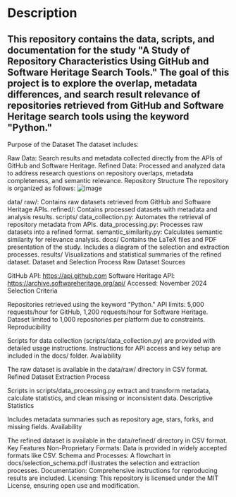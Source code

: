 # Description
## This repository contains the data, scripts, and documentation for the study "A Study of Repository Characteristics Using GitHub and Software Heritage Search Tools." The goal of this project is to explore the overlap, metadata differences, and search result relevance of repositories retrieved from GitHub and Software Heritage search tools using the keyword "Python."

Purpose of the Dataset
The dataset includes:

Raw Data: Search results and metadata collected directly from the APIs of GitHub and Software Heritage.
Refined Data: Processed and analyzed data to address research questions on repository overlaps, metadata completeness, and semantic relevance.
Repository Structure
The repository is organized as follows:
![image](https://github.com/user-attachments/assets/ffa152ac-0837-4d2d-8efb-699f896367eb)

data/
raw/: Contains raw datasets retrieved from GitHub and Software Heritage APIs.
refined/: Contains processed datasets with metadata and analysis results.
scripts/
data_collection.py: Automates the retrieval of repository metadata from APIs.
data_processing.py: Processes raw datasets into a refined format.
semantic_similarity.py: Calculates semantic similarity for relevance analysis.
docs/
Contains the LaTeX files and PDF presentation of the study.
Includes a diagram of the selection and extraction processes.
results/
Visualizations and statistical summaries of the refined dataset.
Dataset and Selection Process
Raw Dataset
Sources

GitHub API: https://api.github.com
Software Heritage API: https://archive.softwareheritage.org/api/
Accessed: November 2024
Selection Criteria

Repositories retrieved using the keyword "Python."
API limits: 5,000 requests/hour for GitHub, 1,200 requests/hour for Software Heritage.
Dataset limited to 1,000 repositories per platform due to constraints.
Reproducibility

Scripts for data collection (scripts/data_collection.py) are provided with detailed usage instructions.
Instructions for API access and key setup are included in the docs/ folder.
Availability

The raw dataset is available in the data/raw/ directory in CSV format.
Refined Dataset
Extraction Process

Scripts in scripts/data_processing.py extract and transform metadata, calculate statistics, and clean missing or inconsistent data.
Descriptive Statistics

Includes metadata summaries such as repository age, stars, forks, and missing fields.
Availability

The refined dataset is available in the data/refined/ directory in CSV format.
Key Features
Non-Proprietary Formats: Data is provided in widely accepted formats like CSV.
Schema and Processes: A flowchart in docs/selection_schema.pdf illustrates the selection and extraction processes.
Documentation: Comprehensive instructions for reproducing results are included.
Licensing: This repository is licensed under the MIT License, ensuring open use and modification.
